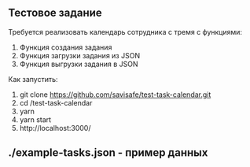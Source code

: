 ## Тестовое задание

Требуется реализовать календарь сотрудника с тремя с функциями:
1. Функция создания задания
2. Функция загрузки задания из JSON
3. Функция выгрузки задания в JSON

Как запустить:
1. git clone https://github.com/savisafe/test-task-calendar.git
2. cd /test-task-calendar
3. yarn
4. yarn start
5. http://localhost:3000/

## ./example-tasks.json - пример данных
